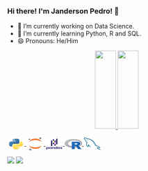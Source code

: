 ### Hi there! I'm Janderson Pedro! 👋

- 🔭 I’m currently working on Data Science.
- 🌱 I’m currently learning Python, R and SQL.
- 😄 Pronouns: He/Him

<div align="center">
  <a href="https://github.com/Jandersonpedro">
  <img height="180em" width="48" src="https://github-readme-stats.vercel.app/api?username=Jandersonpedro&show_icons=true&theme=dark&include_all_commits=true&count_private=true"/>
  <img height="180em" width="48" src="https://github-readme-stats.vercel.app/api/top-langs/?username=Jandersonpedro&layout=compact&langs_count=7&theme=dark"/>
</div>
  
<div style="display: inline_block"><br>
  <img align="center" alt="Janderson-Python" height="30" width="40" src="https://raw.githubusercontent.com/devicons/devicon/master/icons/python/python-original.svg">
  <img align="center" alt="Janderson-Jupyter" height="30" width="40" src="https://raw.githubusercontent.com/devicons/devicon/master/icons/jupyter/jupyter-original.svg">
  <img align="center" alt="Janderson-Pandas" height="30" width="40" src="https://raw.githubusercontent.com/devicons/devicon/master/icons/pandas/pandas-original-wordmark.svg">
  <img align="center" alt="Janderson-R" height="30" width="40" src="https://raw.githubusercontent.com/devicons/devicon/master/icons/r/r-original.svg">
  <img align="center" alt="Janderson-MySQL" height="30" width="40" src="https://raw.githubusercontent.com/devicons/devicon/master/icons/mysql/mysql-original.svg">
  
  
</div>
  
<div> 

  <a href = "mailto:jandersonpedro1@gmail.com"><img src="https://img.shields.io/badge/Gmail-D14836?style=for-the-badge&logo=gmail&logoColor=white" target="_blank"></a>
  <a href="https://www.linkedin.com/in/jandersonpedrods/" target="_blank"><img src="https://img.shields.io/badge/-LinkedIn-%230077B5?style=for-the-badge&logo=linkedin&logoColor=white" target="_blank"></a>
